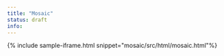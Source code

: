 ```yaml
---
title: "Mosaic"
status: draft
info: 
---
```


{% include sample-iframe.html snippet="mosaic/src/html/mosaic.html"%}